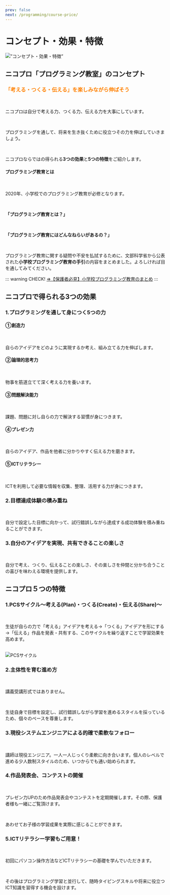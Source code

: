 ```yaml
---
prev: false
next: /programming/course-price/
---
```

# コンセプト・効果・特徴
<img src="/img/merit.jpg" alt=”コンセプト・効果・特徴” />

## ニコプロ「プログラミング教室」のコンセプト
### <font color="#ff8000">「考える・つくる・伝える」を楽しみながら伸ばそう</font>

<br>

ニコプロは自分で考える力、つくる力、伝える力を大事にしています。

<br>

プログラミングを通して、将来を生き抜くために役立つその力を伸ばしていきましょう。

<br>

ニコプロならではの得られる**3つの効果**と**5つの特徴**をご紹介します。

#### プログラミング教育とは

<br>

2020年、小学校でのプログラミング教育が必修となります。

<br>

**「プログラミング教育とは？」**

<br>

**「プログラミング教育にはどんなねらいがあるの？」**

<br>

プログラミング教育に関する疑問や不安を払拭するために、文部科学省から公表された**小学校プログラミング教育の手引**の内容をまとめました。よろしければ目を通してみてください。

::: warning CHECK!
[⇒【保護者必見】小学校プログラミング教育のまとめ](/2020-programming-primary-school/)
:::

## ニコプロで得られる3つの効果
### 1.プログラミングを通して身につく5つの力
#### ①創造力

<br>

自らのアイデアをどのように実現するか考え、組み立てる力を伸ばします。

#### ②論理的思考力

<br>

物事を筋道立てて深く考える力を養います。

#### ③問題解決能力

<br>

課題、問題に対し自らの力で解決する習慣が身につきます。

#### ④プレゼン力

<br>

自らのアイデア、作品を他者に分かりやすく伝える力を磨きます。

#### ⑤ICTリテラシー

<br>

ICTを利用して必要な情報を収集、整理、活用する力が身につきます。

### 2.目標達成体験の積み重ね

<br>

自分で設定した目標に向かって、試行錯誤しながら達成する成功体験を積み重ねることができます。

### 3.自分のアイデアを実現、共有できることの楽しさ

<br>

自分で考え、つくり、伝えることの楽しさ、その楽しさを仲間と分かち合うことの喜びを味わえる環境を提供します。

## ニコプロ５つの特徴
### 1.PCSサイクル～考える(Plan)・つくる(Create)・伝える(Share)～

<br>

生徒が自らの力で「考える」アイデアを考える→「つくる」アイデアを形にする→「伝える」作品を発表・共有する、このサイクルを繰り返すことで学習効果を高めます。

<br>

<img src="/img/merit-PCS.png" alt="PCSサイクル"/>

### 2.主体性を育む進め方

<br>

講義受講形式ではありません。

<br>

生徒自身で目標を設定し、試行錯誤しながら学習を進めるスタイルを採っているため、個々のペースを尊重します。

### 3.現役システムエンジニアによる的確で柔軟なフォロー

<br>

講師は現役エンジニア。一人一人じっくり柔軟に向き合います。個人のレベルで進める少人数制スタイルのため、いつからでも通い始められます。

### 4.作品発表会、コンテストの開催

<br>

プレゼン力UPのため作品発表会やコンテストを定期開催します。その際、保護者様も一緒にご覧頂けます。

<br>

あわせてお子様の学習成果を実際に感じることができます。

### 5.ICTリテラシー学習もご用意！

<br>

初回にパソコン操作方法などICTリテラシーの基礎を学んでいただきます。

<br>

その後はプログラミング学習と並行して、随時タイピングスキルや将来に役立つICT知識を習得する機会を設けます。
